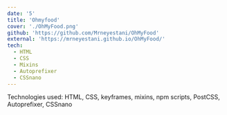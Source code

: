 ```yaml
---
date: '5'
title: 'Ohmyfood'
cover: './OhMyFood.png'
github: 'https://github.com/Mrneyestani/OhMyFood'
external: 'https://mrneyestani.github.io/OhMyFood/'
tech:
  - HTML
  - CSS
  - Mixins
  - Autoprefixer
  - CSSnano
---
```


Technologies used: HTML, CSS, keyframes, mixins, npm scripts, PostCSS, Autoprefixer, CSSnano
